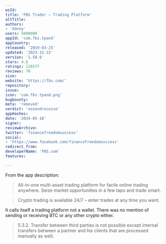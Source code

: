```yaml
---
wsId: 
title: 'FBS Trader — Trading Platform'
altTitle: 
authors:
- 'danny'
users: 5000000
appId: 'com.fbs.tpand'
appCountry: 
released: '2019-03-25'
updated: '2023-12-22'
version: '1.58.6'
stars: 4.6
ratings: 128577
reviews: 78
size: 
website: 'https://fbs.com/'
repository: 
issue: 
icon: 'com.fbs.tpand.png'
bugbounty: 
meta: 'removed'
verdict: 'nosendreceive'
appHashes: 
date: '2024-05-18'
signer: 
reviewArchive: 
twitter: 'financefreedomsuccess'
social:
- 'https://www.facebook.com/financefreedomsuccess'
redirect_from: 
developerName: 'FBS.com'
features: 

---
```


From the app description:
>All-in-one multi-asset trading platform for facile online trading anywhere. Seize market opportunities in a few taps and trade smart.

>Crypto trading is available 24/7 – enter trades at any time you want.

It calls itself a trading platform not a wallet. There was no mention of sending or receiving BTC or any other crypto either.

>5.3.2. Transfer between third parties is not possible except internal transfers between a partner and his clients that are processed manually as well;
